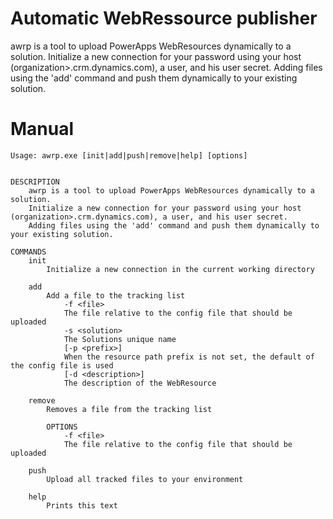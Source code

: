 # Automatic WebRessource publisher

awrp is a tool to upload PowerApps WebResources dynamically to a solution.
Initialize a new connection for your password using your host (organization>.crm.dynamics.com), a user, and his user secret.
Adding files using the 'add' command and push them dynamically to your existing solution.

# Manual
```text
Usage: awrp.exe [init|add|push|remove|help] [options]


DESCRIPTION
    awrp is a tool to upload PowerApps WebResources dynamically to a solution.
    Initialize a new connection for your password using your host (organization>.crm.dynamics.com), a user, and his user secret.
    Adding files using the 'add' command and push them dynamically to your existing solution.

COMMANDS
    init
        Initialize a new connection in the current working directory

    add
        Add a file to the tracking list
            -f <file>
            The file relative to the config file that should be uploaded
            -s <solution>
            The Solutions unique name
            [-p <prefix>]
            When the resource path prefix is not set, the default of the config file is used
            [-d <description>]
            The description of the WebResource

    remove
        Removes a file from the tracking list

        OPTIONS
            -f <file>
            The file relative to the config file that should be uploaded

    push
        Upload all tracked files to your environment

    help
        Prints this text
```
